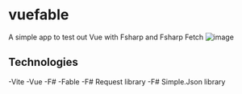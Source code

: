 # vuefable

A simple app to test out Vue with Fsharp and Fsharp Fetch 
![image](https://github.com/WilsonSant/VueCat/assets/87999151/e7be3edc-b7b7-4173-bf41-135b4464ecc7)


## Technologies

-Vite
-Vue
-F#
-Fable
-F# Request library
-F# Simple.Json library
